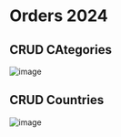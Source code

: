 # Orders 2024


## CRUD CAtegories
![image](https://github.com/emiliobs/Orders2024/assets/3122465/78c85005-fb75-4492-aecb-3de79e81ab46)

## CRUD Countries
![image](https://github.com/emiliobs/Orders2024/assets/3122465/eee6ea96-5ce4-48e4-ae5b-b4b0a5bb1209)
